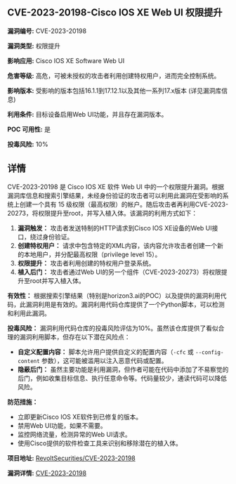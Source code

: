 ## CVE-2023-20198-Cisco IOS XE Web UI 权限提升

**漏洞编号:** CVE-2023-20198

**漏洞类型:** 权限提升

**影响应用:** Cisco IOS XE Software Web UI

**危害等级:** 高危，可被未授权的攻击者利用创建特权用户，进而完全控制系统。

**影响版本:** 受影响的版本包括16.1.1到17.12.1以及其他一系列17.x版本 (详见漏洞库信息)

**利用条件:** 目标设备启用Web UI功能，并且存在漏洞版本。

**POC 可用性:** 是

**投毒风险:** 10%

## 详情

CVE-2023-20198 是 Cisco IOS XE 软件 Web UI 中的一个权限提升漏洞。根据漏洞库信息和搜索引擎结果，未经身份验证的攻击者可以利用此漏洞在受影响的系统上创建一个具有 15 级权限（最高权限）的帐户。随后攻击者再利用CVE-2023-20273，将权限提升至root，并写入植入体。该漏洞的利用方式如下：

1.  **漏洞触发：** 攻击者发送特制的HTTP请求到Cisco IOS XE设备的Web UI接口，绕过身份验证。
2.  **创建特权用户：** 请求中包含特定的XML内容，该内容允许攻击者创建一个新的本地用户，并分配最高权限（privilege level 15）。
3.  **权限提升：** 攻击者利用创建的特权用户登录系统。
4.  **植入后门：** 攻击者通过Web UI的另一个组件（CVE-2023-20273）将权限提升至root并写入植入体。

**有效性：** 根据搜索引擎结果（特别是horizon3.ai的POC）以及提供的漏洞利用代码，此漏洞利用是有效的。漏洞利用代码仓库提供了一个Python脚本，可以检测和利用此漏洞。

**投毒风险：** 漏洞利用代码仓库的投毒风险评估为10%。虽然该仓库提供了看似合理的漏洞利用脚本，但存在以下潜在风险点：

*   **自定义配置内容：** 脚本允许用户提供自定义的配置内容（`-cfc` 或 `--config-content` 参数），这可能被滥用以注入恶意代码或配置。
*   **隐蔽后门：** 虽然主要功能是利用漏洞，但作者可能在代码中添加了不易察觉的后门，例如收集目标信息、执行任意命令等。代码量较少，通读代码可以降低风险。

**防范措施：**

*   立即更新Cisco IOS XE软件到已修复的版本。
*   禁用Web UI功能，如果不需要。
*   监控网络流量，检测异常的Web UI请求。
*   使用Cisco提供的软件检查工具来识别和移除潜在的植入体。

**项目地址:** [RevoltSecurities/CVE-2023-20198](https://github.com/RevoltSecurities/CVE-2023-20198)

**漏洞详情:** [CVE-2023-20198](https://nvd.nist.gov/vuln/detail/CVE-2023-20198)
